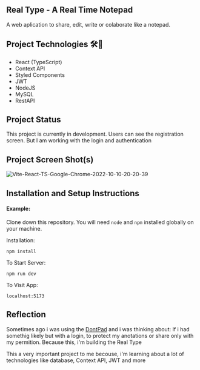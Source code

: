 ## Real Type - A Real Time Notepad

A web aplication to share, edit, write or colaborate like a notepad. 

## Project Technologies 🛠🧪

- React (TypeScript) 
- Context API
- Styled Components
- JWT
- NodeJS
- MySQL
- RestAPI


## Project Status

This project is currently in development. Users can see the registration screen. But I am working with the login and authentication

## Project Screen Shot(s)

![Vite-React-TS-Google-Chrome-2022-10-10-20-20-39](https://user-images.githubusercontent.com/65689259/194966484-c87432e1-f66e-4930-ac2d-9d4e6f6c7803.gif)


## Installation and Setup Instructions

#### Example:  

Clone down this repository. You will need `node` and `npm` installed globally on your machine.  

Installation:

`npm install`  
 

To Start Server:

`npm run dev`  

To Visit App:

`localhost:5173`  

## Reflection 

Sometimes ago i was using the <a target="_blank" href="http://dontpad.com/">DontPad</a> and i was thinking about: If i had somethig likely but with a login, to protect my anotations or share only with my permition. Because this, i'm building the Real Type

This a very important project to me becouse, i'm learning about a lot of technologies like database, Context API, JWT and more
